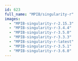 ```yaml
---
id: 623
full_name: "MPIB/singularity-r"
images: 
  - "MPIB-singularity-r-2.15.3"
  - "MPIB-singularity-r-3.4.4"
  - "MPIB-singularity-r-3.5.0"
  - "MPIB-singularity-r-3.3.3"
  - "MPIB-singularity-r-latest"
  - "MPIB-singularity-r-3.5.1"
  - "MPIB-singularity-r-3.6.0"
---
```

